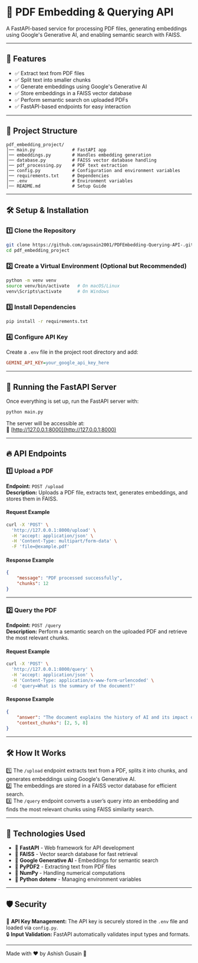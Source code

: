 # 📄 PDF Embedding & Querying API  

A FastAPI-based service for processing PDF files, generating embeddings using Google's Generative AI, and enabling semantic search with FAISS.

---

## 🚀 Features  

- ✅ Extract text from PDF files  
- ✅ Split text into smaller chunks  
- ✅ Generate embeddings using Google's Generative AI  
- ✅ Store embeddings in a FAISS vector database  
- ✅ Perform semantic search on uploaded PDFs  
- ✅ FastAPI-based endpoints for easy interaction  

---

## 📂 Project Structure  

```
pdf_embedding_project/
│── main.py              # FastAPI app
│── embeddings.py        # Handles embedding generation
│── database.py          # FAISS vector database handling
│── pdf_processing.py    # PDF text extraction
│── config.py            # Configuration and environment variables
│── requirements.txt     # Dependencies
│── .env                 # Environment variables
│── README.md            # Setup Guide
```

---

## 🛠️ Setup & Installation  

### 1️⃣ Clone the Repository  
```sh
git clone https://github.com/agusain2001/PDFEmbedding-Querying-API-.git
cd pdf_embedding_project
```

### 2️⃣ Create a Virtual Environment (Optional but Recommended)  
```sh
python -m venv venv
source venv/bin/activate   # On macOS/Linux
venv\Scripts\activate      # On Windows
```

### 3️⃣ Install Dependencies  
```sh
pip install -r requirements.txt
```

### 4️⃣ Configure API Key  
Create a `.env` file in the project root directory and add:  
```ini
GEMINI_API_KEY=your_google_api_key_here
```

---

## 🚀 Running the FastAPI Server  
Once everything is set up, run the FastAPI server with:  
```sh
python main.py
```

The server will be accessible at:  
🔗 [http://127.0.0.1:8000](http://127.0.0.1:8000)  

---

## 🔥 API Endpoints  

### 1️⃣ Upload a PDF  
**Endpoint:** `POST /upload`  
**Description:** Uploads a PDF file, extracts text, generates embeddings, and stores them in FAISS.  

#### Request Example  
```sh
curl -X 'POST' \
  'http://127.0.0.1:8000/upload' \
  -H 'accept: application/json' \
  -H 'Content-Type: multipart/form-data' \
  -F 'file=@example.pdf'
```

#### Response Example  
```json
{
    "message": "PDF processed successfully",
    "chunks": 12
}
```

---

### 2️⃣ Query the PDF  
**Endpoint:** `POST /query`  
**Description:** Perform a semantic search on the uploaded PDF and retrieve the most relevant chunks.  

#### Request Example  
```sh
curl -X 'POST' \
  'http://127.0.0.1:8000/query' \
  -H 'accept: application/json' \
  -H 'Content-Type: application/x-www-form-urlencoded' \
  -d 'query=What is the summary of the document?'
```

#### Response Example  
```json
{
    "answer": "The document explains the history of AI and its impact on society...",
    "context_chunks": [2, 5, 8]
}
```

---

## 🛠️ How It Works  

1️⃣ The `/upload` endpoint extracts text from a PDF, splits it into chunks, and generates embeddings using Google's Generative AI.  
2️⃣ The embeddings are stored in a FAISS vector database for efficient search.  
3️⃣ The `/query` endpoint converts a user’s query into an embedding and finds the most relevant chunks using FAISS similarity search.  

---

## 📌 Technologies Used  

- 🔹 **FastAPI** - Web framework for API development  
- 🔹 **FAISS** - Vector search database for fast retrieval  
- 🔹 **Google Generative AI** - Embeddings for semantic search  
- 🔹 **PyPDF2** - Extracting text from PDF files  
- 🔹 **NumPy** - Handling numerical computations  
- 🔹 **Python dotenv** - Managing environment variables  

---

## 🛡️ Security  

🔑 **API Key Management:** The API key is securely stored in the `.env` file and loaded via `config.py`.  
🔒 **Input Validation:** FastAPI automatically validates input types and formats.  

---


Made with ❤️ by Ashish Gusain 🚀

